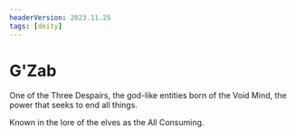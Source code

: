```yaml
---
headerVersion: 2023.11.25
tags: [deity]
---
```

# G'Zab


One of the Three Despairs, the god-like entities born of the Void Mind, the power that seeks to end all things. 

Known in the lore of the elves as the All Consuming. 